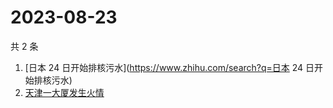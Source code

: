 # 2023-08-23

共 2 条

<!-- BEGIN ZHIHUSEARCH -->
<!-- 最后更新时间 Wed Aug 23 2023 08:29:58 GMT+0800 (China Standard Time) -->
1. [日本 24 日开始排核污水](https://www.zhihu.com/search?q=日本 24 日开始排核污水)
1. [天津一大厦发生火情](https://www.zhihu.com/search?q=天津一大厦发生火情)
<!-- END ZHIHUSEARCH -->
